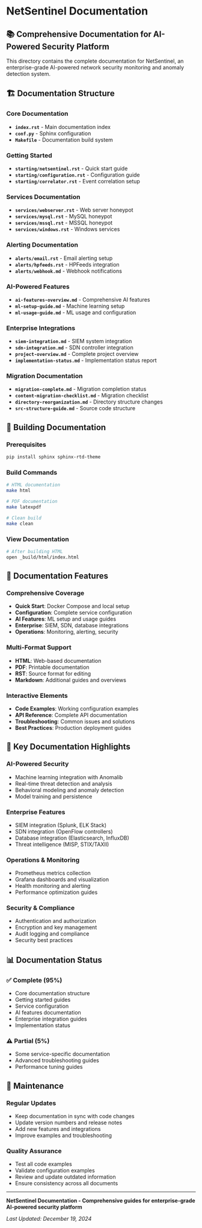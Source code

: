 # NetSentinel Documentation

## 📚 **Comprehensive Documentation for AI-Powered Security Platform**

This directory contains the complete documentation for NetSentinel, an enterprise-grade AI-powered network security monitoring and anomaly detection system.

## 🏗️ **Documentation Structure**

### **Core Documentation**
- **`index.rst`** - Main documentation index
- **`conf.py`** - Sphinx configuration
- **`Makefile`** - Documentation build system

### **Getting Started**
- **`starting/netsentinel.rst`** - Quick start guide
- **`starting/configuration.rst`** - Configuration guide
- **`starting/correlator.rst`** - Event correlation setup

### **Services Documentation**
- **`services/webserver.rst`** - Web server honeypot
- **`services/mysql.rst`** - MySQL honeypot
- **`services/mssql.rst`** - MSSQL honeypot
- **`services/windows.rst`** - Windows services

### **Alerting Documentation**
- **`alerts/email.rst`** - Email alerting setup
- **`alerts/hpfeeds.rst`** - HPFeeds integration
- **`alerts/webhook.md`** - Webhook notifications

### **AI-Powered Features**
- **`ai-features-overview.md`** - Comprehensive AI features
- **`ml-setup-guide.md`** - Machine learning setup
- **`ml-usage-guide.md`** - ML usage and configuration

### **Enterprise Integrations**
- **`siem-integration.md`** - SIEM system integration
- **`sdn-integration.md`** - SDN controller integration
- **`project-overview.md`** - Complete project overview
- **`implementation-status.md`** - Implementation status report

### **Migration Documentation**
- **`migration-complete.md`** - Migration completion status
- **`content-migration-checklist.md`** - Migration checklist
- **`directory-reorganization.md`** - Directory structure changes
- **`src-structure-guide.md`** - Source code structure

## 🚀 **Building Documentation**

### **Prerequisites**
```bash
pip install sphinx sphinx-rtd-theme
```

### **Build Commands**
```bash
# HTML documentation
make html

# PDF documentation
make latexpdf

# Clean build
make clean
```

### **View Documentation**
```bash
# After building HTML
open _build/html/index.html
```

## 📖 **Documentation Features**

### **Comprehensive Coverage**
- **Quick Start**: Docker Compose and local setup
- **Configuration**: Complete service configuration
- **AI Features**: ML setup and usage guides
- **Enterprise**: SIEM, SDN, database integrations
- **Operations**: Monitoring, alerting, security

### **Multi-Format Support**
- **HTML**: Web-based documentation
- **PDF**: Printable documentation
- **RST**: Source format for editing
- **Markdown**: Additional guides and overviews

### **Interactive Elements**
- **Code Examples**: Working configuration examples
- **API Reference**: Complete API documentation
- **Troubleshooting**: Common issues and solutions
- **Best Practices**: Production deployment guides

## 🎯 **Key Documentation Highlights**

### **AI-Powered Security**
- Machine learning integration with Anomalib
- Real-time threat detection and analysis
- Behavioral modeling and anomaly detection
- Model training and persistence

### **Enterprise Features**
- SIEM integration (Splunk, ELK Stack)
- SDN integration (OpenFlow controllers)
- Database integration (Elasticsearch, InfluxDB)
- Threat intelligence (MISP, STIX/TAXII)

### **Operations & Monitoring**
- Prometheus metrics collection
- Grafana dashboards and visualization
- Health monitoring and alerting
- Performance optimization guides

### **Security & Compliance**
- Authentication and authorization
- Encryption and key management
- Audit logging and compliance
- Security best practices

## 📊 **Documentation Status**

### **✅ Complete (95%)**
- Core documentation structure
- Getting started guides
- Service configuration
- AI features documentation
- Enterprise integration guides
- Implementation status

### **⚠️ Partial (5%)**
- Some service-specific documentation
- Advanced troubleshooting guides
- Performance tuning guides

## 🔧 **Maintenance**

### **Regular Updates**
- Keep documentation in sync with code changes
- Update version numbers and release notes
- Add new features and integrations
- Improve examples and troubleshooting

### **Quality Assurance**
- Test all code examples
- Validate configuration examples
- Review and update outdated information
- Ensure consistency across all documents

---

**NetSentinel Documentation - Comprehensive guides for enterprise-grade AI-powered security platform**

*Last Updated: December 19, 2024*
